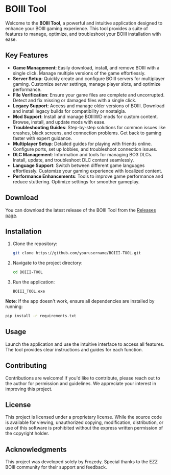 # BOIII Tool

Welcome to the **BOIII Tool**, a powerful and intuitive application designed to enhance your BOIII gaming experience. This tool provides a suite of features to manage, optimize, and troubleshoot your BOIII installation with ease.

## Key Features

- **Game Management**: Easily download, install, and remove BOIII with a single click. Manage multiple versions of the game effortlessly.
- **Server Setup**: Quickly create and configure BOIII servers for multiplayer gaming. Customize server settings, manage player slots, and optimize performance.
- **File Verification**: Ensure your game files are complete and uncorrupted. Detect and fix missing or damaged files with a single click.
- **Legacy Support**: Access and manage older versions of BOIII. Download and install legacy builds for compatibility or nostalgia.
- **Mod Support**: Install and manage BOIIIWD mods for custom content. Browse, install, and update mods with ease.
- **Troubleshooting Guides**: Step-by-step solutions for common issues like crashes, black screens, and connection problems. Get back to gaming faster with expert guidance.
- **Multiplayer Setup**: Detailed guides for playing with friends online. Configure ports, set up lobbies, and troubleshoot connection issues.
- **DLC Management**: Information and tools for managing BO3 DLCs. Install, update, and troubleshoot DLC content seamlessly.
- **Language Support**: Switch between different game languages effortlessly. Customize your gaming experience with localized content.
- **Performance Enhancements**: Tools to improve game performance and reduce stuttering. Optimize settings for smoother gameplay.

## Download

You can download the latest release of the BOIII Tool from the [Releases page](https://github.com/yourusername/BOIII-TOOL/releases).

## Installation

1. Clone the repository:
   ```bash
   git clone https://github.com/yourusername/BOIII-TOOL.git
   ```
2. Navigate to the project directory:
   ```bash
   cd BOIII-TOOL
   ```
3. Run the application:
   ```bash
   BOIII_TOOL.exe
   ```
**Note**: If the app doesn't work, ensure all dependencies are installed by running:
   ```bash
   pip install -r requirements.txt
   ```

## Usage

Launch the application and use the intuitive interface to access all features. The tool provides clear instructions and guides for each function.

## Contributing

Contributions are welcome! If you'd like to contribute, please reach out to the author for permission and guidelines. We appreciate your interest in improving this project.

## License

This project is licensed under a proprietary license. While the source code is available for viewing, unauthorized copying, modification, distribution, or use of this software is prohibited without the express written permission of the copyright holder.

## Acknowledgments

This project was developed solely by Frozedy. Special thanks to the EZZ BOIII community for their support and feedback.
